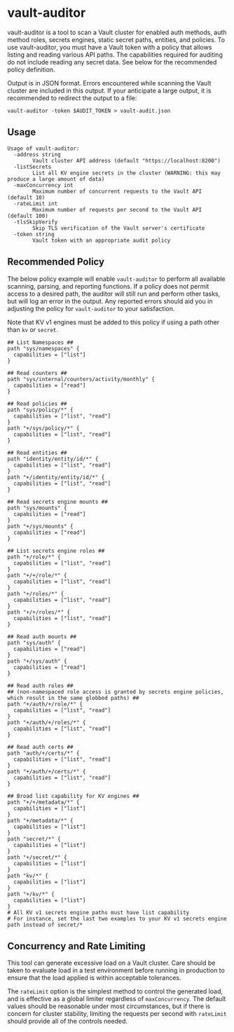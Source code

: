 # vault-auditor

vault-auditor is a tool to scan a Vault cluster for enabled auth methods, auth
method roles, secrets engines, static secret paths, entities, and policies. To
use vault-auditor, you must have a Vault token with a policy that allows listing
and reading various API paths. The capabilities required for auditing do not
include reading any secret data. See below for the recommended policy
definition.

Output is in JSON format. Errors encountered while scanning the Vault cluster
are included in this output. If your anticipate a large output, it is
recommended to redirect the output to a file:

```shell
vault-auditor -token $AUDIT_TOKEN > vault-audit.json
```

## Usage
```text
Usage of vault-auditor:
  -address string
    	Vault cluster API address (default "https://localhost:8200")
  -listSecrets
    	List all KV engine secrets in the cluster (WARNING: this may produce a large amount of data)
  -maxConcurrency int
    	Maximum number of concurrent requests to the Vault API (default 10)
  -rateLimit int
    	Maximum number of requests per second to the Vault API (default 100)
  -tlsSkipVerify
    	Skip TLS verification of the Vault server's certificate
  -token string
    	Vault token with an appropriate audit policy
```

## Recommended Policy
The below policy example will enable `vault-auditor` to perform all available
scanning, parsing, and reporting functions. If a policy does not permit access
to a desired path, the auditor will still run and perform other tasks, but will
log an error in the output. Any reported errors should aid you in adjusting the
policy for `vault-auditor` to your satisfaction.

Note that KV v1 engines must be added to this policy if using a path other than
`kv` or `secret`.

```text
## List Namespaces ##
path "sys/namespaces" {
  capabilities = ["list"]
}

## Read counters ##
path "sys/internal/counters/activity/monthly" {
  capabilities = ["read"]
}

## Read policies ##
path "sys/policy/*" {
  capabilities = ["list", "read"]
}
path "+/sys/policy/*" {
  capabilities = ["list", "read"]
}

## Read entities ##
path "identity/entity/id/*" {
  capabilities = ["list", "read"]
}
path "+/identity/entity/id/*" {
  capabilities = ["list", "read"]
}

## Read secrets engine mounts ##
path "sys/mounts" {
  capabilities = ["read"]
}
path "+/sys/mounts" {
  capabilities = ["read"]
}

## List secrets engine roles ##
path "+/role/*" {
  capabilities = ["list", "read"]
}
path "+/+/role/*" {
  capabilities = ["list", "read"]
}
path "+/roles/*" {
  capabilities = ["list", "read"]
}
path "+/+/roles/*" {
  capabilities = ["list", "read"]
}

## Read auth mounts ##
path "sys/auth" {
  capabilities = ["read"]
}
path "+/sys/auth" {
  capabilities = ["read"]
}

## Read auth roles ##
## (non-namespaced role access is granted by secrets engine policies, which result in the same globbed paths) ##
path "+/auth/+/role/*" {
  capabilities = ["list", "read"]
}
path "+/auth/+/roles/*" {
  capabilities = ["list", "read"]
}

## Read auth certs ##
path "auth/+/certs/*" {
  capabilities = ["list", "read"]
}
path "+/auth/+/certs/*" {
  capabilities = ["list", "read"]
}

## Broad list capability for KV engines ##
path "+/+/metadata/*" {
  capabilities = ["list"]
}
path "+/metadata/*" {
  capabilities = ["list"]
}
path "secret/*" {
  capabilities = ["list"]
}
path "+/secret/*" {
  capabilities = ["list"]
}
path "kv/*" {
  capabilities = ["list"]
}
path "+/kv/*" {
  capabilities = ["list"]
}
# All KV v1 secrets engine paths must have list capability
# For instance, set the last two examples to your KV v1 secrets engine path instead of secret/*
```

## Concurrency and Rate Limiting

This tool can generate excessive load on a Vault cluster. Care should be taken
to evaluate load in a test environment before running in production to ensure
that the load applied is within acceptable tolerances.

The `rateLimit` option is the simplest method to control the generated load, and
is effective as a global limiter regardless of `maxConcurrency`. The default
values should be reasonable under most circumstances, but if there is concern
for cluster stability, limiting the requests per second with `rateLimit` should
provide all of the controls needed.